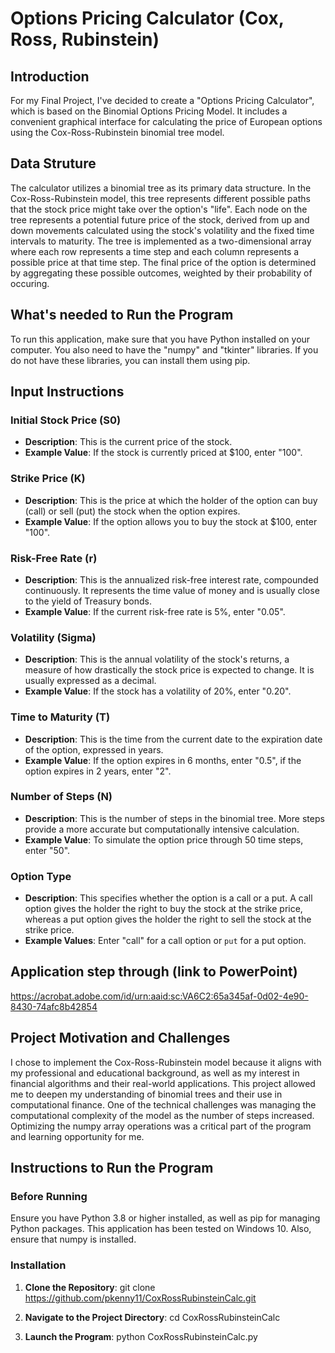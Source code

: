 # Options Pricing Calculator (Cox, Ross, Rubinstein)

## Introduction
For my Final Project, I've decided to create a "Options Pricing Calculator", which is based on the Binomial Options Pricing Model. It includes a convenient graphical interface for calculating the price of European options using the Cox-Ross-Rubinstein binomial tree model.

## Data Struture
The calculator utilizes a binomial tree as its primary data structure. In the Cox-Ross-Rubinstein model, this tree represents different possible paths that the stock price might take over the option's "life". Each node on the tree represents a potential future price of the stock, derived from up and down movements calculated using the stock's volatility and the fixed time intervals to maturity. The tree is implemented as a two-dimensional array where each row represents a time step and each column represents a possible price at that time step. The final price of the option is determined by aggregating these possible outcomes, weighted by their probability of occuring.

## What's needed to Run the Program
To run this application, make sure that you have Python installed on your computer. You also need to have the "numpy" and "tkinter" libraries. If you do not have these libraries, you can install them using pip.

## Input Instructions
### Initial Stock Price (S0)
- **Description**: This is the current price of the stock.
- **Example Value**: If the stock is currently priced at $100, enter "100".

### Strike Price (K)
- **Description**: This is the price at which the holder of the option can buy (call) or sell (put) the stock when the option expires.
- **Example Value**: If the option allows you to buy the stock at $100, enter "100".

### Risk-Free Rate (r)
- **Description**: This is the annualized risk-free interest rate, compounded continuously. It represents the time value of money and is usually close to the yield of Treasury bonds.
- **Example Value**: If the current risk-free rate is 5%, enter "0.05".

### Volatility (Sigma)
- **Description**: This is the annual volatility of the stock's returns, a measure of how drastically the stock price is expected to change. It is usually expressed as a decimal.
- **Example Value**: If the stock has a volatility of 20%, enter "0.20".

### Time to Maturity (T)
- **Description**: This is the time from the current date to the expiration date of the option, expressed in years.
- **Example Value**: If the option expires in 6 months, enter "0.5", if the option expires in 2 years, enter "2". 

### Number of Steps (N)
- **Description**: This is the number of steps in the binomial tree. More steps provide a more accurate but computationally intensive calculation.
- **Example Value**: To simulate the option price through 50 time steps, enter "50".

### Option Type
- **Description**: This specifies whether the option is a call or a put. A call option gives the holder the right to buy the stock at the strike price, whereas a put option gives the holder the right to sell the stock at the strike price.
- **Example Values**: Enter "call" for a call option or `put` for a put option.

## Application step through (link to PowerPoint)

https://acrobat.adobe.com/id/urn:aaid:sc:VA6C2:65a345af-0d02-4e90-8430-74afc8b42854

## Project Motivation and Challenges
I chose to implement the Cox-Ross-Rubinstein model because it aligns with my professional and educational background, as well as my interest in financial algorithms and their real-world applications. This project allowed me to deepen my understanding of binomial trees and their use in computational finance. One of the technical challenges was managing the computational complexity of the model as the number of steps increased. Optimizing the numpy array operations was a critical part of the program and learning opportunity for me.

## Instructions to Run the Program

### Before Running
Ensure you have Python 3.8 or higher installed, as well as pip for managing Python packages. This application has been tested on Windows 10. Also, ensure that numpy is installed.

### Installation
1. **Clone the Repository**: git clone https://github.com/pkenny11/CoxRossRubinsteinCalc.git

3. **Navigate to the Project Directory**: cd CoxRossRubinsteinCalc

4. **Launch the Program**: python CoxRossRubinsteinCalc.py
